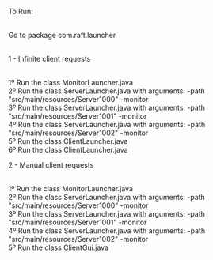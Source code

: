 
To Run:<br/><br/>

Go to package com.raft.launcher<br/><br/>

1 - Infinite client requests<br/><br/>

1º Run the class MonitorLauncher.java<br/>
2º Run the class ServerLauncher.java with arguments: -path "src/main/resources/Server1000" -monitor<br/>
3º Run the class ServerLauncher.java with arguments: -path "src/main/resources/Server1001" -monitor<br/>
4º Run the class ServerLauncher.java with arguments: -path "src/main/resources/Server1002" -monitor<br/>
5º Run the class ClientLauncher.java<br/>
6º Run the class ClientLauncher.java<br/>

2 - Manual client requests<br/><br/>

1º Run the class MonitorLauncher.java<br/>
2º Run the class ServerLauncher.java with arguments: -path "src/main/resources/Server1000" -monitor<br/>
3º Run the class ServerLauncher.java with arguments: -path "src/main/resources/Server1001" -monitor<br/>
4º Run the class ServerLauncher.java with arguments: -path "src/main/resources/Server1002" -monitor<br/>
5º Run the class ClientGui.java<br/>
